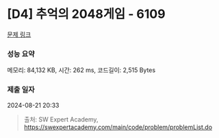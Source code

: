 # [D4] 추억의 2048게임 - 6109 

[문제 링크](https://swexpertacademy.com/main/code/problem/problemDetail.do?contestProbId=AWbrg9uabZsDFAWQ) 

### 성능 요약

메모리: 84,132 KB, 시간: 262 ms, 코드길이: 2,515 Bytes

### 제출 일자

2024-08-21 20:33



> 출처: SW Expert Academy, https://swexpertacademy.com/main/code/problem/problemList.do